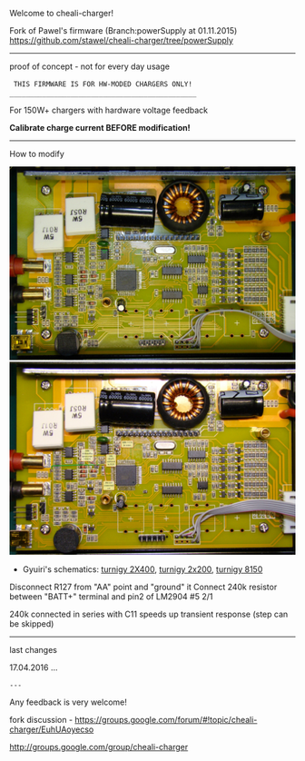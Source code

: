 Welcome to cheali-charger!

Fork of Pawel's firmware (Branch:powerSupply at 01.11.2015) https://github.com/stawel/cheali-charger/tree/powerSupply

___

proof of concept - not for every day usage


	 THIS FIRMWARE IS FOR HW-MODED CHARGERS ONLY!
	______________________________________________


For 150W+ chargers with hardware voltage feedback

**Calibrate charge current BEFORE modification!**

----

How to modify

![Thunder T610](Docs/T610.jpg)
![Thunder T610](Docs/T610_VFmod.jpg)

- Gyuiri's schematics: [turnigy 2X400](https://drive.google.com/file/d/0B1RXXTatsA1cczlMR184LUVZSkE), [turnigy 2x200](https://drive.google.com/file/d/0B1RXXTatsA1cb1R5NHM3MEtsakE), [turnigy 8150](https://drive.google.com/file/d/0B1RXXTatsA1cbkM2dXFxTldjTUU)

Disconnect R127 from "AA" point and "ground" it
Connect 240k resistor between "BATT+" terminal and pin2 of LM2904 #5 2/1

240k connected in series with C11 speeds up transient response (step can be skipped)



___

last changes


17.04.2016
...


	---




Any feedback is very welcome!  

fork discussion - https://groups.google.com/forum/#!topic/cheali-charger/EuhUAoyecso

http://groups.google.com/group/cheali-charger


